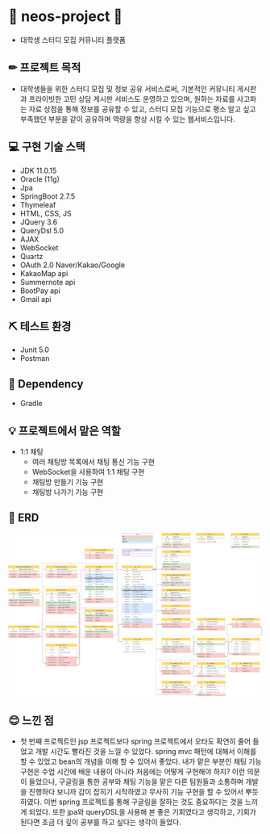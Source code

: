 # 📘 neos-project 📘
- 대학생 스터디 모집 커뮤니티 플랫폼

## ✏ 프로젝트 목적 
- 대학생들을 위한 스터디 모집 및 정보 공유 서비스로써, 기본적인 커뮤니티 게시판과 프라이빗한 고민 상담 게시판 서비스도 운영하고 있으며, 원하는 자료를 사고파는 자료 상점을 통해 정보를 공유할 수 있고, 스터디 모집 기능으로 평소 알고 싶고 부족했던 부분을 같이 공유하며 역량을 향상 시킬 수 있는 웹서비스입니다.

## 💻 구현 기술 스택 
- JDK 11.0.15
- Oracle (11g)
- Jpa
- SpringBoot 2.7.5
- Thymeleaf
- HTML, CSS, JS
- JQuery 3.6
- QueryDsl 5.0
- AJAX
- WebSocket
- Quartz
- OAuth 2.0 Naver/Kakao/Google
- KakaoMap api
- Summernote api 
- BootPay api
- Gmail api
 
## ⛏ 테스트 환경
- Junit 5.0
- Postman

## 💬 Dependency
- Gradle

## 💡 프로젝트에서 맡은 역할 
* 1:1 채팅 
  - 여러 채팅방 목록에서 채팅 통신 기능 구현
  - WebSocket을 사용하여 1:1 채팅 구현
  - 채팅방 만들기 기능 구현
  - 채팅방 나가기 기능 구현
  
## 📝 ERD
![ERD](./NEOS.drawio.png)

## 😊 느낀 점
- 첫 번째 프로젝트인 jsp 프로젝트보다 spring 프로젝트에서 오타도 확연히 줄어 들었고 개발 시간도 빨라진 것을 느낄 수 있었다. 
spring mvc 패턴에 대해서 이해를 할 수 있었고 bean의 개념을 이해 할 수 있어서 좋았다. 내가 맡은 부분인 채팅 기능 구현은 수업 시간에 배운 내용이 아니라 처음에는 어떻게 구현해야 하지? 이런 의문이 들었으나, 구글링을 통한 공부와 채팅 기능을 맡은 다른 팀원들과 소통하며 개발을 진행하다 보니까 감이 잡히기 시작하였고 무사히 기능 구현을 할 수 있어서 뿌듯하였다. 이번 spring 프로젝트를 통해 구글링을 잘하는 것도 중요하다는 것을 느끼게 되었다. 또한 jpa와 queryDSL을 사용해 본 좋은 기회였다고 생각하고, 기회가 된다면 조금 더 깊이 공부를 하고 싶다는 생각이 들었다.


